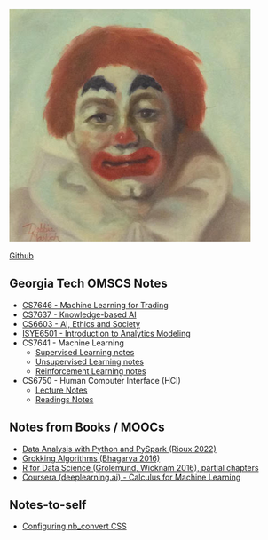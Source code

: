 ![](img/clown.jpeg)

[Github](https://github.com/tnakatani)

## Georgia Tech OMSCS Notes

- [CS7646 - Machine Learning for Trading](https://tnakatani.github.io/omscs/cs7646/cs7646_notes.html)
- [CS7637 - Knowledge-based AI](https://tnakatani.github.io/omscs/cs7637/cs7637_notes.html)
- [CS6603 - AI, Ethics and Society](https://tnakatani.github.io/omscs/cs6603/cs6603_notes.html)
- [ISYE6501 - Introduction to Analytics Modeling](https://tnakatani.github.io/omscs/isye6501/isye6501_notes.html)
- CS7641 - Machine Learning
    - [Supervised Learning notes](https://tnakatani.github.io/omscs/cs7641/sl_notes.html)
    - [Unsupervised Learning notes](https://tnakatani.github.io/omscs/cs7641/ul_notes.html)
    - [Reinforcement Learning notes](https://tnakatani.github.io/omscs/cs7641/rl_notes.html)
- CS6750 - Human Computer Interface (HCI)
    - [Lecture Notes](https://tnakatani.github.io/omscs/cs6750/cs6750_notes.html)
    - [Readings Notes](https://tnakatani.github.io/omscs/cs6750/readings.html)


## Notes from Books / MOOCs

- [Data Analysis with Python and PySpark (Rioux 2022)](https://tnakatani.github.io/books/pyspark/all_notes.html)
- [Grokking Algorithms (Bhagarva 2016)](https://tnakatani.github.io/books/grok_algos/grok_algo_notes.html)
- [R for Data Science (Grolemund, Wicknam 2016), partial chapters](https://tnakatani.github.io/books/r_for_ds/notes.html)
- [Coursera (deeplearning.ai) - Calculus for Machine Learning](https://tnakatani.github.io/moocs/coursera_calc_for_ml/notes.html)

## Notes-to-self

- [Configuring nb_convert CSS](https://tnakatani.github.io/posts/nbconvert.html)
